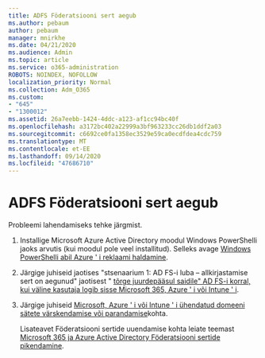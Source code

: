 ```yaml
---
title: ADFS Föderatsiooni sert aegub
ms.author: pebaum
author: pebaum
manager: mnirkhe
ms.date: 04/21/2020
ms.audience: Admin
ms.topic: article
ms.service: o365-administration
ROBOTS: NOINDEX, NOFOLLOW
localization_priority: Normal
ms.collection: Adm_O365
ms.custom:
- "645"
- "1300012"
ms.assetid: 26a7eebb-1424-4ddc-a123-af1cc94bc40f
ms.openlocfilehash: a3172bc402a22999a3bf963233cc26db1ddf2a03
ms.sourcegitcommit: c6692ce0fa1358ec3529e59ca0ecdfdea4cdc759
ms.translationtype: MT
ms.contentlocale: et-EE
ms.lasthandoff: 09/14/2020
ms.locfileid: "47686710"
---
```

# <a name="adfs-federation-certificate-expiring"></a>ADFS Föderatsiooni sert aegub

Probleemi lahendamiseks tehke järgmist.
  
1. Installige Microsoft Azure Active Directory moodul Windows PowerShelli jaoks arvutis (kui moodul pole veel installitud). Selleks avage [Windows PowerShelli abil Azure ' i reklaami haldamine](https://aka.ms/aadposh).

2. Järgige juhiseid jaotises "stsenaarium 1: AD FS-i luba – allkirjastamise sert on aegunud" jaotisest " [tõrge juurdepääsul saidile" AD FS-i korral, kui väline kasutaja logib sisse Microsoft 365, Azure ' i või Intune ' i](https://support.microsoft.com/help/2713898/there-was-a-problem-accessing-the-site-error-from-ad-fs-when-a-federat).

3. Järgige juhiseid [Microsoft, Azure ' i või Intune ' i ühendatud domeeni sätete värskendamise või parandamise](https://docs.microsoft.com/office365/troubleshoot/security/update-federated-domain-office-365)kohta.

    Lisateavet Föderatsiooni sertide uuendamise kohta leiate teemast [Microsoft 365 ja Azure Active Directory Föderatsiooni sertide pikendamine](https://docs.microsoft.com/azure/active-directory/connect/active-directory-aadconnect-o365-certs).
